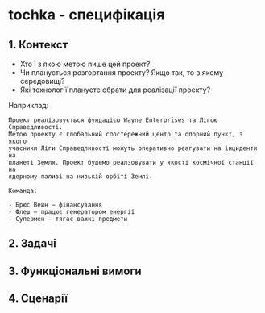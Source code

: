 # tochka - специфікація 
## 1. Контекст

- Хто і з якою метою пише цей проект?
- Чи планується розгортання проекту? Якщо так, то в якому середовищі?
- Які технології плануєте обрати для реалізації проекту?

Наприклад:

    Проект реалізовується фундацією Wayne Enterprises та Лігою Справедливості.
    Метою проекту є глобальний спостережний центр та опорний пункт, з якого
    учасники Ліги Справедливості можуть оперативно реагувати на інциденти на
    планеті Земля. Проект будемо реалзовувати у якості космічної станції на
    ядерному паливі на низькій орбіті Землі.

    Команда:

    - Брюс Вейн — фінансування
    - Флеш — працює генератором енергії
    - Супермен — тягає важкі предмети
## 2. Задачі
## 3. Функціональні вимоги
## 4. Сценарії
